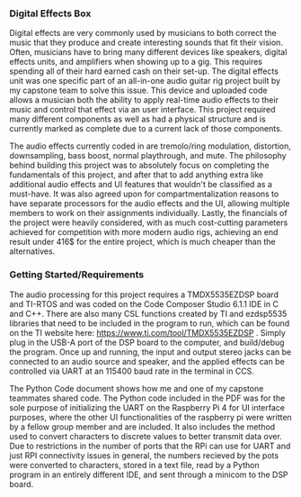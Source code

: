
### Digital Effects Box

Digital effects are very commonly used by musicians to both correct the music that they produce and create interesting sounds that fit their vision. Often, musicians have to bring many different devices like speakers, digital effects units, and amplifiers when showing up to a gig. This requires spending all of their hard earned cash on their set-up. The digital effects unit was one specific part of an all-in-one audio guitar rig project built by my capstone team to solve this issue. This device and uploaded code allows a musician both the ability to apply real-time audio effects to their music and control that effect via an user interface. This project required many different components as well as had a physical structure and is currently marked as complete due to a current lack of those components. 

The audio effects currently coded in are tremolo/ring modulation, distortion, downsampling, bass boost, normal playthrough, and mute. The philosophy behind building this project was to absolutely focus on completing the fundamentals of this project, and after that to add anything extra like additional audio effects and UI features that wouldn't be classified as a must-have. It was also agreed upon for compartmentalization reasons to have separate processors for the audio effects and the UI, allowing multiple members to work on their assignments individually. Lastly, the financials of the project were heavily considered, with as much cost-cutting parameters achieved for competition with more modern audio rigs, achieving an end result under 416$ for the entire project, which is much cheaper than the alternatives.

### Getting Started/Requirements

The audio processing for this project requires a TMDX5535EZDSP board and TI-RTOS and was coded on the Code Composer Studio 6.1.1 IDE in C and C++. There are also many CSL functions created by TI and ezdsp5535 libraries that need to be included in the program to run, which can be found on the TI website here: https://www.ti.com/tool/TMDX5535EZDSP . Simply plug in the USB-A port of the DSP board to the computer, and build/debug the program. Once up and running, the input and output stereo jacks can be connected to an audio source and speaker, and the applied effects can be controlled via UART at an 115400 baud rate in the terminal in CCS. 

The Python Code document shows how me and one of my capstone teammates shared code. The Python code included in the PDF was for the sole purpose of initializing the UART on the Raspberry Pi 4 for UI interface purposes, where the other UI functionalities of the raspberry pi were written by a fellow group member and are included. It also includes the method used to convert characters to discrete values to better transmit data over. Due to restrictions in the number of ports that the RPi can use for UART and just RPI connectivity issues in general, the numbers recieved by the pots were converted to characters, stored in a text file, read by a Python program in an entirely different IDE, and sent through a minicom to the DSP board.







